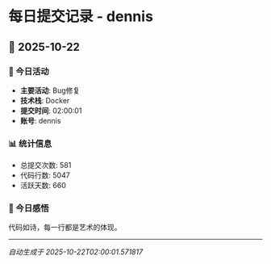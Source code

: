 # 每日提交记录 - dennis

## 📅 2025-10-22

### 🎯 今日活动
- **主要活动**: Bug修复
- **技术栈**: Docker
- **提交时间**: 02:00:01
- **账号**: dennis

### 📊 统计信息
- 总提交次数: 581
- 代码行数: 5047
- 活跃天数: 660

### 💭 今日感悟
代码如诗，每一行都是艺术的体现。

---
*自动生成于 2025-10-22T02:00:01.571817*
